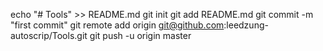 echo "# Tools" >> README.md
git init
git add README.md
git commit -m "first commit"
git remote add origin git@github.com:leedzung-autoscrip/Tools.git
git push -u origin master
